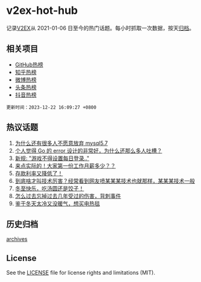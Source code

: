 # v2ex-hot-hub

 记录[V2EX](https://www.v2ex.com/)从 2021-01-06 日至今的热门话题。每小时抓取一次数据，按天[归档](archives)。
 
 ## 相关项目

- [GitHub热榜](https://github.com/lonnyzhang423/github-hot-hub)
- [知乎热榜](https://github.com/lonnyzhang423/zhihu-hot-hub)
- [微博热榜](https://github.com/lonnyzhang423/weibo-hot-hub)
- [头条热榜](https://github.com/lonnyzhang423/toutiao-hot-hub)
- [抖音热榜](https://github.com/lonnyzhang423/douyin-hot-hub)


 `更新时间：2023-12-22 16:09:27 +0800`

## 热议话题

1. [为什么还有很多人不愿意放弃 mysql5.7](https://www.v2ex.com/t/1002467)
1. [个人觉得 Go 的 error 设计的非常好，为什么还那么多人吐槽？](https://www.v2ex.com/t/1002535)
1. [新规: "游戏不得设置每日登录.."](https://www.v2ex.com/t/1002575)
1. [来点实际的！大家第一份工作月薪多少？？](https://www.v2ex.com/t/1002606)
1. [存款利率又降低了！](https://www.v2ex.com/t/1002484)
1. [到底啥才叫技术厉害？经常看到网友喷某某某技术也就那样，某某某技术一般](https://www.v2ex.com/t/1002514)
1. [冬至快乐，吃汤圆还是饺子！](https://www.v2ex.com/t/1002527)
1. [怎么过去忘掉过去几年受过的伤害，背刺事件](https://www.v2ex.com/t/1002485)
1. [鉴于冬天太冷又没暖气，想买电热毯](https://www.v2ex.com/t/1002480)

## 历史归档

[archives](archives)

## License

See the [LICENSE](LICENSE) file for license rights and limitations (MIT).
